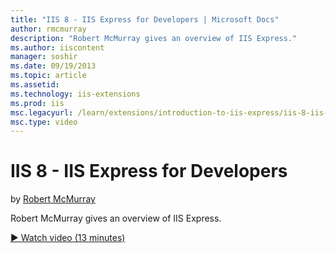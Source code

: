 ```yaml
---
title: "IIS 8 - IIS Express for Developers | Microsoft Docs"
author: rmcmurray
description: "Robert McMurray gives an overview of IIS Express."
ms.author: iiscontent
manager: soshir
ms.date: 09/19/2013
ms.topic: article
ms.assetid: 
ms.technology: iis-extensions
ms.prod: iis
msc.legacyurl: /learn/extensions/introduction-to-iis-express/iis-8-iis-express-for-developers
msc.type: video
---
```

IIS 8 - IIS Express for Developers
====================
by [Robert McMurray](https://github.com/rmcmurray)

Robert McMurray gives an overview of IIS Express. 

[&#9654; Watch video (13 minutes)](https://channel9.msdn.com/Blogs/IIS-NET-Site-Videos/iis-8-iis-express-for-developers)